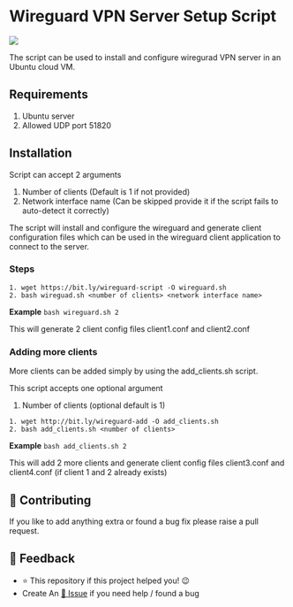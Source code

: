 # Wireguard VPN Server Setup Script

<img src="https://raw.githubusercontent.com/sreejithag/wireguard_vpn_server_setup_script/main/assets/wireguard.png" > <br/>

The script can be used to install and configure wiregurad VPN server in an Ubuntu cloud VM.

## Requirements

1. Ubuntu server
2. Allowed UDP port 51820

## Installation

Script can accept 2 arguments 

1. Number of clients (Default is 1 if not provided)
2. Network interface name (Can be skipped provide it if the script fails to auto-detect it correctly)

The script will install and configure the wireguard and generate client configuration files which can be used in the wireguard client application to connect to the server.

### Steps

```
1. wget https://bit.ly/wireguard-script -O wireguard.sh
2. bash wireguad.sh <number of clients> <network interface name>
```

**Example** `bash wireguard.sh 2 `

This will generate 2 client config files client1.conf and client2.conf

### Adding more clients 

More clients can be added simply by using the add_clients.sh script.

This script accepts one optional argument

1. Number of clients (optional default is 1)

```
1. wget http://bit.ly/wireguard-add -O add_clients.sh 
2. bash add_clients.sh <number of clients>
```
**Example** `bash add_clients.sh 2`

This will add 2 more clients and generate client config files client3.conf and client4.conf (if client 1 and 2 already exists)


## 🤝 Contributing
If you like to add anything extra or found a bug fix please raise a pull request.

## 📣 Feedback
- ⭐ This repository if this project helped you! :wink:
- Create An [🔧 Issue](https://github.com/sreejithag/wireguard_vpn_server_setup_script/issues) if you need help / found a bug

